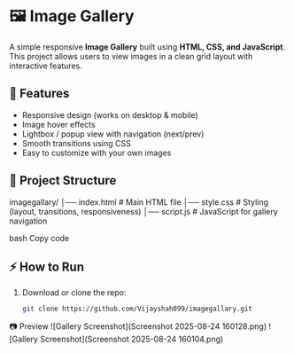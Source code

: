 # 🖼️ Image Gallery

A simple responsive **Image Gallery** built using **HTML, CSS, and JavaScript**.  
This project allows users to view images in a clean grid layout with interactive features.

## 🚀 Features
- Responsive design (works on desktop & mobile)
- Image hover effects
- Lightbox / popup view with navigation (next/prev)
- Smooth transitions using CSS
- Easy to customize with your own images

## 📂 Project Structure
imagegallary/
│── index.html # Main HTML file
│── style.css # Styling (layout, transitions, responsiveness)
│── script.js # JavaScript for gallery navigation

bash
Copy code

## ⚡ How to Run
1. Download or clone the repo:
   ```bash
   git clone https://github.com/Vijayshah099/imagegallary.git

 📷 Preview
 ![Gallery Screenshot](Screenshot 2025-08-24 160128.png)
![Gallery Screenshot](Screenshot 2025-08-24 160104.png)
 

